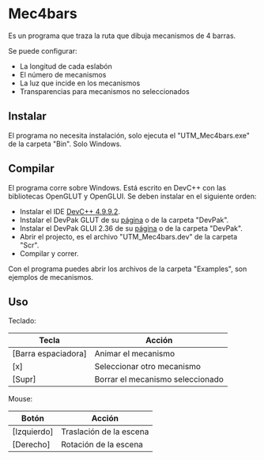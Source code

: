 # Mec4bars

Es un programa que traza la ruta que dibuja mecanismos de 4 barras.

Se puede configurar:

* La longitud de cada eslabón
* El número de mecanismos
* La luz que incide en los mecanismos
* Transparencias para mecanismos no seleccionados

## Instalar

El programa no necesita instalación, solo ejecuta el "UTM_Mec4bars.exe" de la carpeta "Bin". Solo Windows.

## Compilar

El programa corre sobre Windows. Está escrito en DevC++ con las bibliotecas OpenGLUT y OpenGLUI. Se deben instalar en el siguiente orden:

* Instalar el IDE [DevC++ 4.9.9.2](http://www.bloodshed.net/devcpp.html).
* Instalar el DevPak GLUT de su [página](http://www.nigels.com/glt/devpak/) o de la carpeta "DevPak".
* Instalar el DevPak GLUI 2.36 de su [página](http://www.nigels.com/glt/devpak/) o de la carpeta "DevPak".
* Abrir el projecto, es el archivo "UTM_Mec4bars.dev" de la carpeta "Scr".
* Compilar y correr.

Con el programa puedes abrir los archivos de la carpeta "Examples", son ejemplos de mecanismos.

## Uso

Teclado:

| Tecla 				| Acción 							|
| ---------------------	| --------------------------------- |
| [Barra espaciadora] 	| Animar el mecanismo 				|
| [x] 					| Seleccionar otro mecanismo 		|
| [Supr]				| Borrar el mecanismo seleccionado 	|


Mouse:

| Botón 		| Acción 					|
| ------------- | ------------------------- |
| [Izquierdo] 	| Traslación de la escena 	|
| [Derecho] 	| Rotación de la escena 	|
